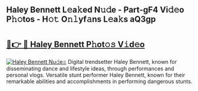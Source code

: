## Haley Bennett L𝚎a𝚔ed N𝚞𝚍e - Part-gF4 Vi𝚍𝚎o P𝚑𝚘tos - H𝚘𝚝 O𝚗𝚕yf𝚊ns L𝚎a𝚔s aQ3gp

# <h2><a href="http://kfdn9h.oniu.top/?m=Haley+Bennett">🔗👉 🔴 Haley Bennett P𝚑ot𝚘𝚜 V𝚒d𝚎o</a></h2>

[![Haley Bennett Nu𝚍e𝚜](https://i.imgur.com/0qMVB7G.gif)](http://kfdn9h.oniu.top/?m=Haley+Bennett)
Digital trendsetter Haley Bennett, known for disseminating dance and lifestyle ideas, through performances and personal vlogs. Versatile stunt performer Haley Bennett, known for their remarkable abilities and accomplishments in performing dangerous stunts.  
